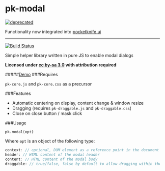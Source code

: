 pk-modal
========
[![deprecated](http://badges.github.io/stability-badges/dist/deprecated.svg)](https://github.com/sw4/pocketknife) 

Functionality now integrated into [pocketknife ui](https://github.com/sw4/pocketknife)

--------------

[![Build Status](https://travis-ci.org/sw4/pk-modal.svg?branch=master)](https://travis-ci.org/sw4/pk-modal)

Simple helper library written in pure JS to enable modal dialogs


**Licensed under [cc by-sa 3.0](http://creativecommons.org/licenses/by-sa/3.0/) with attribution required**

#####[Demo](http://sw4.github.io/pk-modal)
###Requires

`pk-core.js` and `pk-core.css` as a precursor

###Features

- Automatic centering on display, content change & window resize
- Dragging (requires `pk-draggable.js` and `pk-draggable.css`)
- Close on close button / mask click

###Usage

`pk.modal(opt)`

Where `opt` is an object of the following type:

```javascript
context: // optional, DOM element as a reference point in the document to inject the modal - important in terms of scoping for data driven document libraries (e.g. angular) - defaults to document.body
header: // HTML content of the modal header
content: // HTML content of the modal body
draggable: // true/false, false by default to allow dragging within the document.body
```
